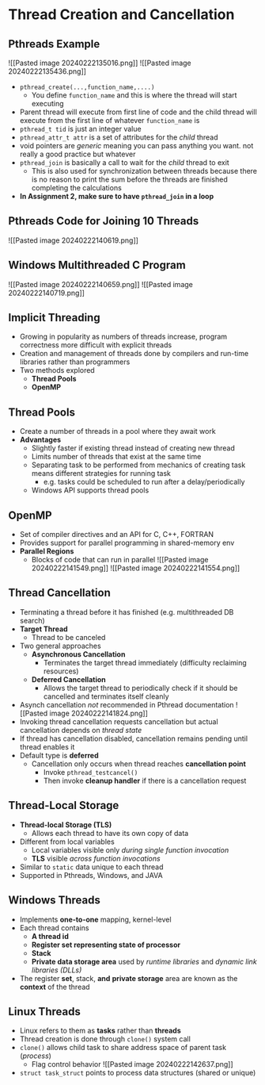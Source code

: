 # Thread Creation and Cancellation
## Pthreads Example
![[Pasted image 20240222135016.png]]
![[Pasted image 20240222135436.png]]
- `pthread_create(...,function_name,....)`
	- You define `function_name` and this is where the thread will start executing
- Parent thread will execute from first line of code and the child thread will execute from the first line of whatever `function_name` is
- `pthread_t tid` is just an integer value
- `pthread_attr_t attr` is a set of attributes for the *child* thread 
- void pointers are *generic* meaning you can pass anything you want. not really a good practice but whatever
- `pthread_join` is basically a call to wait for the *child* thread to exit
	- This is also used for synchronization between threads because there is no reason to print the sum before the threads are finished completing the calculations
- **In Assignment 2, make sure to have `pthread_join` in a loop**

## Pthreads Code for Joining 10 Threads
![[Pasted image 20240222140619.png]]

## Windows Multithreaded C Program
![[Pasted image 20240222140659.png]]
![[Pasted image 20240222140719.png]]

## Implicit Threading
- Growing in popularity as numbers of threads increase, program correctness more difficult with explicit threads
- Creation and management of threads done by compilers and run-time libraries rather than programmers
- Two methods explored
	- **Thread Pools**
	- **OpenMP**

## Thread Pools
- Create a number of threads in a pool where they await work
- **Advantages**
	- Slightly faster if existing thread instead of creating new thread
	- Limits number of threads that exist at the same time
	- Separating task to be performed from mechanics of creating task means different strategies for running task
		- e.g. tasks could be scheduled to run after a delay/periodically
	- Windows API supports thread pools

## OpenMP
- Set of compiler directives and an API for C, C++, FORTRAN
- Provides support for parallel programming in shared-memory env
- **Parallel Regions**
	- Blocks of code that can run in parallel
![[Pasted image 20240222141549.png]]
![[Pasted image 20240222141554.png]]

## Thread Cancellation
- Terminating a thread before it has finished (e.g. multithreaded DB search)
- **Target Thread**
	- Thread to be canceled
- Two general approaches
	- **Asynchronous Cancellation**
		- Terminates the target thread immediately (difficulty reclaiming resources)
	- **Deferred Cancellation**
		- Allows the target thread to periodically check if it should be cancelled and terminates itself cleanly
- Asynch cancellation *not* recommended in Pthread documentation
![[Pasted image 20240222141824.png]]
- Invoking thread cancellation requests cancellation but actual cancellation depends on *thread state*
- If thread has cancellation disabled, cancellation remains pending until thread enables it
- Default type is **deferred**
	- Cancellation only occurs when thread reaches **cancellation point**
		- Invoke `pthread_testcancel()`
		- Then invoke **cleanup handler** if there is a cancellation request

## Thread-Local Storage
- **Thread-local Storage (TLS)**
	- Allows each thread to have its own copy of data
- Different from local variables
	- Local variables visible only *during single function invocation*
	- **TLS** visible *across function invocations*
- Similar to `static` data unique to each thread
- Supported in Pthreads, Windows, and JAVA

## Windows Threads
- Implements **one-to-one** mapping, kernel-level
- Each thread contains
	- **A thread id**
	- **Register set representing state of processor**
	- **Stack**
	- **Private data storage area** used by *runtime libraries* and *dynamic link libraries (DLLs)*
- The register **set**, stack, **and** **private storage** area are known as the **context** of the thread

## Linux Threads
- Linux refers to them as **tasks** rather than **threads**
- Thread creation is done through `clone()` system call
- `clone()` allows child task to share address space of parent task (*process*)
	- Flag control behavior
![[Pasted image 20240222142637.png]]
- `struct task_struct` points to process data structures (shared or unique)


